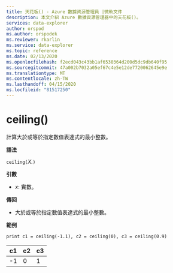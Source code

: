 ```yaml
---
title: 天花板() - Azure 數據資源管理員 |微軟文件
description: 本文介紹 Azure 數據資源管理器中的天花板()。
services: data-explorer
author: orspod
ms.author: orspodek
ms.reviewer: rkarlin
ms.service: data-explorer
ms.topic: reference
ms.date: 02/13/2020
ms.openlocfilehash: f2ecd043c43bb1af6530364d200d5dc9db640f95
ms.sourcegitcommit: 47a002b7032a05ef67c4e5e12de7720062645e9e
ms.translationtype: MT
ms.contentlocale: zh-TW
ms.lasthandoff: 04/15/2020
ms.locfileid: "81517250"
---
```

# <a name="ceiling"></a>ceiling()

計算大於或等於指定數值表達式的最小整數。

**語法**

`ceiling(`*X.*`)`

**引數**

* *x*: 實數。

**傳回**

* 大於或等於指定數值表達式的最小整數。 

**範例**

```kusto
print c1 = ceiling(-1.1), c2 = ceiling(0), c3 = ceiling(0.9)
```

|c1|c2|c3|
|---|---|---|
|-1|0|1|